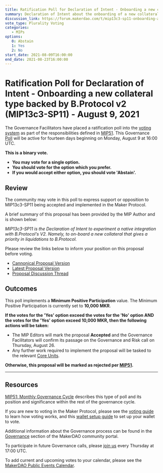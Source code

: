 ```yaml
---
title: Ratification Poll for Declaration of Intent - Onboarding a new collateral type backed by B.Protocol v2 (MIP13c3-SP11) - August 9, 2021
summary: Declaration of Intent about the onboarding of a new collateral type backed by B.Protocol v2
discussion_link: https://forum.makerdao.com/t/mip13c3-sp11-onboarding-a-new-collateral-type-backed-by-b-protocol-v2-declaration-of-intent/8802
vote_type: Plurality Voting
categories:
   - MIPs
options:
   0: Abstain
   1: Yes
   2: No
start_date: 2021-08-09T16:00:00
end_date: 2021-08-23T16:00:00
---
```

# Ratification Poll for Declaration of Intent - Onboarding a new collateral type backed by B.Protocol v2 (MIP13c3-SP11) - August 9, 2021

The Governance Facilitators have placed a ratification poll into the [voting system](https://vote.makerdao.com/polling) as part of the responsibilities defined in [MIP51](https://mips.makerdao.com/mips/details/MIP51). This Governance [Poll](https://community-development.makerdao.com/en/learn/governance/on-chain-gov) will be active for fourteen days beginning on Monday, August 9 at 16:00 UTC.

**This is a binary vote.** 
- **You may vote for a single option.** 
- **You should vote for the option which you prefer.**
- **If you would accept either option, you should vote 'Abstain'.**

## Review

The community may vote in this poll to express support or opposition to MIP13c3-SP11 being accepted and implemented in the Maker Protocol.

A brief summary of this proposal has been provided by the MIP Author and is shown below:

*MIP13c3-SP11 is the Declaration of Intent to experiment a native integration with B.Protocol's V2. Namely, to on-board a new collateral that gives a priority in liquidations to B.Protocol.*

Please review the links below to inform your position on this proposal before voting.
* [Cannonical Proposal Version](https://github.com/makerdao/mips/tree/af132fb025a0be5c8e6e2cbc1b0fde6ae6266097/MIP13/MIP13c3-Subproposals)
* [Latest Proposal Version](https://mips.makerdao.com/mips/details/MIP13c3SP11)
* [Proposal Discussion Thread](https://forum.makerdao.com/t/mip13c3-sp11-onboarding-a-new-collateral-type-backed-by-b-protocol-v2-declaration-of-intent/8802)

## Outcomes

This poll implements a **Minimum Positive Participation** value. The Minimum Positive Participation is currently set to **10,000 MKR**.

**If the votes for the 'Yes' option exceed the votes for the 'No' option AND the votes for the 'Yes' option exceed 10,000 MKR, then the following actions will be taken:**
* The MIP Editors will mark the proposal **Accepted** and the Governance Facilitators will confirm its passage on the Governance and Risk call on Thursday, August 26. 
* Any further work required to implement the proposal will be tasked to the relevant [Core Units](https://mips.makerdao.com/mips/details/MIP38#mip38c2-core-unit-state).

**Otherwise, this proposal will be marked as rejected per [MIP51](https://mips.makerdao.com/mips/details/MIP51#mip51c2-ratification-poll).**

---

## Resources

[MIP51: Monthly Governance Cycle](https://mips.makerdao.com/mips/details/MIP51) describes this type of poll and its position and significance within the rest of the governance cycle.

If you are new to voting in the Maker Protocol, please see the [voting guide](https://community-development.makerdao.com/en/learn/governance/how-voting-works/) to learn how voting works, and this [wallet setup guide](https://community-development.makerdao.com/en/learn/governance/voting-setup/) to set up your wallet to vote.

Additional information about the Governance process can be found in the [Governance](https://community-development.makerdao.com/en/learn/governance) section of the MakerDAO community portal.

To participate in future Governance calls, please [join us](https://github.com/makerdao/community/tree/master/governance/governance-and-risk-meetings) every Thursday at 17:00 UTC.

To add current and upcoming votes to your calendar, please see the [MakerDAO Public Events Calendar](https://calendar.google.com/calendar/embed?src=makerdao.com_3efhm2ghipksegl009ktniomdk%40group.calendar.google.com&ctz=UTC&mode=week&showCalendars=0&showPrint=0).
